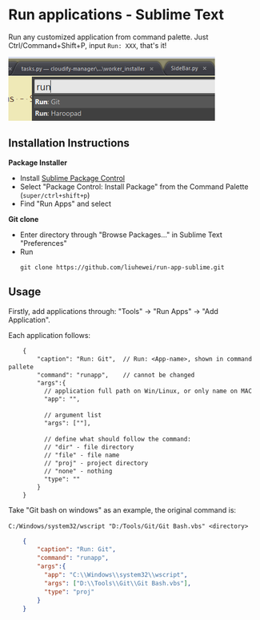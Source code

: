 
# Run applications - Sublime Text

Run any customized application from command palette. Just Ctrl/Command+Shift+P, input `Run: XXX`, that's it!

![effect](./imgs/screenshot.png)

## Installation Instructions

**Package Installer**

* Install [Sublime Package Control](http://wbond.net/sublime_packages/package_control)
* Select "Package Control: Install Package" from the Command Palette (`super/ctrl+shift+p`)
* Find "Run Apps" and select

**Git clone**
* Enter directory through "Browse Packages..." in Sublime Text "Preferences"
* Run
    ```
    git clone https://github.com/liuhewei/run-app-sublime.git
    ```

## Usage
Firstly, add applications through: "Tools" -> "Run Apps" -> "Add Application". 

Each application follows:
```
    {
        "caption": "Run: Git",  // Run: <App-name>, shown in command pallete
        "command": "runapp",    // cannot be changed
        "args":{
          // application full path on Win/Linux, or only name on MAC
          "app": "",  

          // argument list
          "args": [""], 

          // define what should follow the command:
          // "dir" - file directory 
          // "file" - file name
          // "proj" - project directory
          // "none" - nothing 
          "type": ""  
        }
    }
```

Take "Git bash on windows" as an example, the original command is:

`C:/Windows/system32/wscript "D:/Tools/Git/Git Bash.vbs" <directory>`

```json
    {
        "caption": "Run: Git",
        "command": "runapp",
        "args":{
          "app": "C:\\Windows\\system32\\wscript",  
          "args": ["D:\\Tools\\Git\\Git Bash.vbs"], 
          "type": "proj"
        }
    }
```



